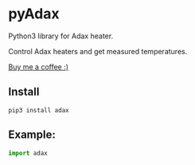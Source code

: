 # pyAdax

Python3 library for Adax heater. 

Control Adax heaters and get measured temperatures.

[Buy me a coffee :)](http://paypal.me/dahoiv)



## Install
```
pip3 install adax
```

## Example:

```python
import adax


```

